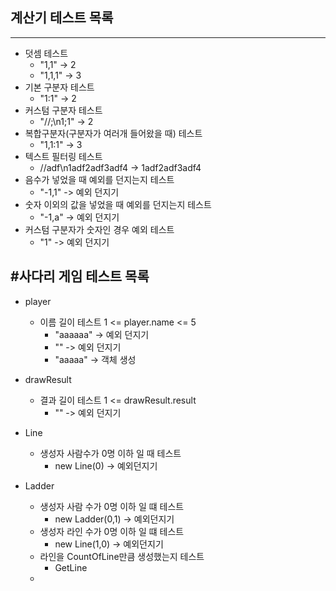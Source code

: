 ## 계산기 테스트 목록
----
* 덧셈 테스트
    * "1,1" -> 2
    * "1,1,1" -> 3
* 기본 구분자 테스트
    * "1:1" -> 2
* 커스텀 구분자 테스트
    * "//;\n1;1" -> 2
* 복합구분자(구분자가 여러개 들어왔을 때) 테스트
    * "1,1:1" -> 3
* 텍스트 필터링 테스트
    * //adf\n1adf2adf3adf4 -> 1adf2adf3adf4
* 음수가 넣었을 때 예외를 던지는지 테스트  
    * "-1,1" -> 예외 던지기
* 숫자 이외의 값을 넣었을 때 예외를 던지는지 테스트  
    * "-1,a" -> 예외 던지기
* 커스텀 구분자가 숫자인 경우 예외 테스트
    * "1" -> 예외 던지기


#사다리 게임 테스트 목록
-----
* player
    * 이름 길이 테스트 1 <= player.name <= 5
        * "aaaaaa" -> 예외 던지기
        * "" -> 예외 던지기
        * "aaaaa" -> 객체 생성

* drawResult
    * 결과 길이 테스트 1 <= drawResult.result
        * "" -> 예외 던지기

* Line
    * 생성자 사람수가 0명 이하 일 때 테스트
        * new Line(0) -> 예외던지기

* Ladder
    * 생성자 사람 수가 0명 이하 일 떄 테스트
        * new Ladder(0,1) -> 예외던지기    
    * 생성자 라인 수가 0명 이하 일 떄 테스트
        * new Line(1,0) -> 예외던지기
    * 라인을 CountOfLine만큼 생성했는지 테스트
        * GetLine
    * 
    














